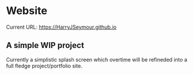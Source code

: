 # Website
  Current URL: https://HarryJSeymour.github.io
<!-- * URL: https://harryjseymour.com/   -->
  <!-- Update **CNAME IF USERNAME CHANGES** -->
  
## A simple WIP project

Currently a simplistic splash screen which overtime will be refineded into a full fledge project/portfolio site.